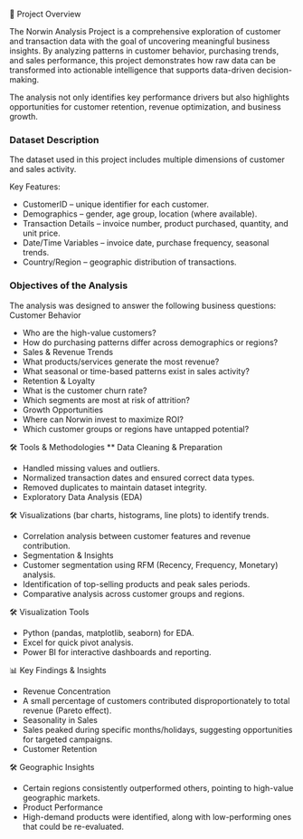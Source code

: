 📌 Project Overview

The Norwin Analysis Project is a comprehensive exploration of customer and transaction data with the goal of uncovering meaningful business insights. By analyzing patterns in customer behavior, purchasing trends, and sales performance, this project demonstrates how raw data can be transformed into actionable intelligence that supports data-driven decision-making.

The analysis not only identifies key performance drivers but also highlights opportunities for customer retention, revenue optimization, and business growth.



### Dataset Description ###

The dataset used in this project includes multiple dimensions of customer and sales activity.

Key Features:
- CustomerID – unique identifier for each customer.
- Demographics – gender, age group, location (where available).
- Transaction Details – invoice number, product purchased, quantity, and unit price.
- Date/Time Variables – invoice date, purchase frequency, seasonal trends.
- Country/Region – geographic distribution of transactions.




### Objectives of the Analysis ###
The analysis was designed to answer the following business questions:
Customer Behavior

- Who are the high-value customers?
- How do purchasing patterns differ across demographics or regions?
- Sales & Revenue Trends
- What products/services generate the most revenue?
- What seasonal or time-based patterns exist in sales activity?
- Retention & Loyalty
- What is the customer churn rate?
- Which segments are most at risk of attrition?
- Growth Opportunities
- Where can Norwin invest to maximize ROI?
- Which customer groups or regions have untapped potential?




  
🛠 Tools & Methodologies
** Data Cleaning & Preparation
- Handled missing values and outliers.
- Normalized transaction dates and ensured correct data types.
- Removed duplicates to maintain dataset integrity.
- Exploratory Data Analysis (EDA)





🛠 Visualizations (bar charts, histograms, line plots) to identify trends.
- Correlation analysis between customer features and revenue contribution.
- Segmentation & Insights
- Customer segmentation using RFM (Recency, Frequency, Monetary) analysis.
- Identification of top-selling products and peak sales periods.
- Comparative analysis across customer groups and regions.





🛠 Visualization Tools
- Python (pandas, matplotlib, seaborn) for EDA.
- Excel for quick pivot analysis.
- Power BI for interactive dashboards and reporting.





📊 Key Findings & Insights
- Revenue Concentration
- A small percentage of customers contributed disproportionately to total revenue (Pareto effect).
- Seasonality in Sales
- Sales peaked during specific months/holidays, suggesting opportunities for targeted campaigns.
- Customer Retention





🛠 Geographic Insights
- Certain regions consistently outperformed others, pointing to high-value geographic markets.
- Product Performance
- High-demand products were identified, along with low-performing ones that could be re-evaluated.
